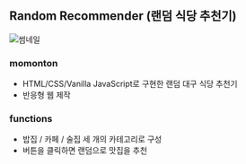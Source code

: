 ## Random Recommender (랜덤 식당 추천기)

![썸네일](toy-project/01.randomRecommender/result.png)

### momonton

- HTML/CSS/Vanilla JavaScript로 구현한 랜덤 대구 식당 추천기
- 반응형 웹 제작

### functions

- 밥집 / 카페 / 술집 세 개의 카테고리로 구성
- 버튼을 클릭하면 랜덤으로 맛집을 추천
